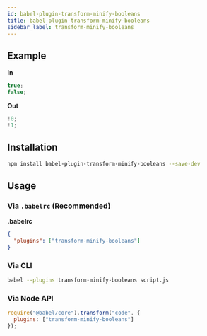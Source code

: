 ```yaml
---
id: babel-plugin-transform-minify-booleans
title: babel-plugin-transform-minify-booleans
sidebar_label: transform-minify-booleans
---
```


## Example

**In**

```javascript
true;
false;
```

**Out**

```javascript
!0;
!1;
```

## Installation

```sh
npm install babel-plugin-transform-minify-booleans --save-dev
```

## Usage

### Via `.babelrc` (Recommended)

**.babelrc**

```json
{
  "plugins": ["transform-minify-booleans"]
}
```

### Via CLI

```sh
babel --plugins transform-minify-booleans script.js
```

### Via Node API

```javascript
require("@babel/core").transform("code", {
  plugins: ["transform-minify-booleans"]
});
```

